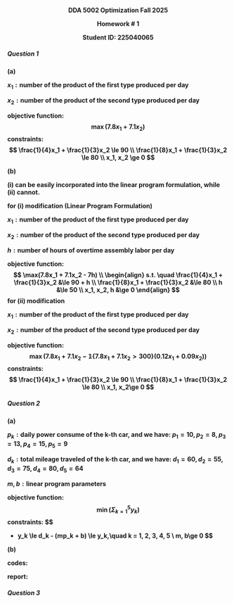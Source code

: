 <p align='center'><b>DDA 5002 Optimization Fall 2025
<p align='center'>Homework # 1
<p align='center'>Student ID: 225040065

##### Question 1

(a)

$x_1: \text{number of the product of the first type produced per day}$

$x_2: \text{number of the product of the second type produced per day}$

$\text{objective function:}$
$$
\max(7.8x_1 + 7.1x_2)
$$
$\text{constraints:}$
$$
\frac{1}{4}x_1 + \frac{1}{3}x_2 \le 90 \\
\frac{1}{8}x_1 + \frac{1}{3}x_2 \le 80 \\
x_1, x_2 \ge 0
$$



(b)

(i) **can** be easily incorporated into the linear program formulation, while (ii) **cannot**. 

**for (i) modification (Linear Program Formulation)**

$x_1: \text{number of the product of the first type produced per day}$

$x_2: \text{number of the product of the second type produced per day}$

$h: \text{number of hours of overtime assembly labor per day}$

$\text{objective function:}$
$$
\max(7.8x_1 + 7.1x_2 - 7h) \\
\begin{align}
s.t. \quad \frac{1}{4}x_1 + \frac{1}{3}x_2 &\le 90 + h \\
\frac{1}{8}x_1 + \frac{1}{3}x_2 &\le 80 \\
h &\le 50 \\
x_1, x_2, h &\ge 0
\end{align}
$$
**for (ii) modification**

$x_1: \text{number of the product of the first type produced per day}$

$x_2: \text{number of the product of the second type produced per day}$

$\text{objective function:}$
$$
\max(7.8x_1 + 7.1x_2 - \mathbb{1}\{7.8x_1 + 7.1x_2 > 300\}(0.12x_1 + 0.09x_2))
$$
$\text{constraints:}$
$$
\frac{1}{4}x_1 + \frac{1}{3}x_2 \le 90 \\
\frac{1}{8}x_1 + \frac{1}{3}x_2 \le 80 \\
x_1, x_2\ge 0
$$



##### Question 2

(a)

$p_k: \text{daily power consume of the k-th car, and we have: } p_1 = 10, p_2 = 8, p_3 = 13, p_4 = 15, p_5 = 9$

$d_k: \text{total mileage traveled of the k-th car, and we have: } d_1 = 60, d_2 = 55, d_3 = 75, d_4 = 80, d_5 = 64$

$m, b: \text{linear program parameters}$

$\text{objective function:}$
$$
\min(\Sigma^{5}_{k=1}y_k)
$$
$\text{constraints:}$
$$
- y_k \le d_k - (mp_k + b) \le y_k,\quad k = 1, 2, 3, 4, 5 \\
m, b\ge 0
$$



(b)

codes:



report:



##### Question 3







